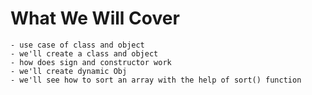 # What We Will Cover

    - use case of class and object
    - we'll create a class and object
    - how does sign and constructor work
    - we'll create dynamic Obj
    - we'll see how to sort an array with the help of sort() function
